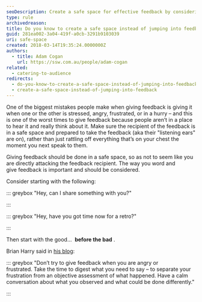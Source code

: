 ```yaml
---
seoDescription: Create a safe space for effective feedback by considering the recipient's emotional state and timing of delivery.
type: rule
archivedreason:
title: Do you know to create a safe space instead of jumping into feedback?
guid: 281ea002-3a04-419f-a0cb-3291b9103039
uri: safe-space
created: 2018-03-14T19:35:24.0000000Z
authors:
  - title: Adam Cogan
    url: https://ssw.com.au/people/adam-cogan
related:
  - catering-to-audience
redirects:
  - do-you-know-to-create-a-safe-space-instead-of-jumping-into-feedback
  - create-a-safe-space-instead-of-jumping-into-feedback
---
```


One of the biggest mistakes people make when giving feedback is giving it when one or the other is stressed, angry, frustrated, or in a hurry – and this is one of the worst times to give feedback because people aren’t in a place to hear it and really think about it. Make sure the recipient of the feedback is in a safe space and prepared to take the feedback (aka their "listening ears" are on), rather than just rattling off everything that’s on your chest the moment you next speak to them.

Giving feedback should be done in a safe space, so as not to seem like you are directly attacking the feedback recipient. The way you word and give feedback is important and should be considered.

Consider starting with the following:

::: greybox
"Hey, can I share something with you?"

:::

::: greybox
"Hey, have you got time now for a retro?"

:::

Then start with the good…  **before the bad** .

<!--endintro-->

Brian Harry said in [his blog](https://blogs.msdn.microsoft.com/bharry/2017/08/18/taking-feedback/?WT.mc_id=DT-MVP-33518):

::: greybox
"Don’t try to give feedback when you are angry or frustrated. Take the time to digest what you need to say – to separate your frustration from an objective assessment of what happened. Have a calm conversation about what you observed and what could be done differently."

:::
